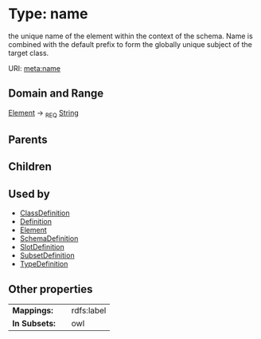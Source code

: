 
# Type: name


the unique name of the element within the context of the schema.  Name is combined with the default prefix to form the globally unique subject of the target class.

URI: [meta:name](https://w3id.org/biolink/biolinkml/meta/name)


## Domain and Range

[Element](Element.md) ->  <sub>REQ</sub> [String](types/String.md)

## Parents


## Children


## Used by

 * [ClassDefinition](ClassDefinition.md)
 * [Definition](Definition.md)
 * [Element](Element.md)
 * [SchemaDefinition](SchemaDefinition.md)
 * [SlotDefinition](SlotDefinition.md)
 * [SubsetDefinition](SubsetDefinition.md)
 * [TypeDefinition](TypeDefinition.md)

## Other properties

|  |  |  |
| --- | --- | --- |
| **Mappings:** | | rdfs:label |
| **In Subsets:** | | owl |

